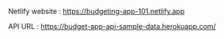 Netlify website : https://budgeting-app-101.netlify.app 

API URL : https://budget-app-api-sample-data.herokuapp.com/
